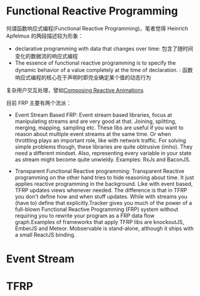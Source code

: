 # Functional Reactive Programming

何谓函数响应式编程(Functional Reactive Programming)，笔者觉得 Heinrich Apfelmus 的两段描述较为形象：

- declarative programming with data that changes over time: 包含了随时间变化的数据流的响应式编程
- The essence of functional reactive programming is to specify the dynamic behavior of a value completely at the time of declaration. : 函数响应式编程的核心在于声明时即完全确定某个值的动态行为

复杂用户交互处理，譬如[Composing Reactive Animations](http://conal.net/fran/tutorial.htm)

目前 FRP 主要有两个流派：

- Event Stream Based FRP: Event stream based libraries, focus at manipulating streams and are very good at that. Joining, splitting, merging, mapping, sampling etc. These libs are useful if you want to reason about multiple event streams at the same time. Or when throttling plays an important role, like with network traffic. For solving simple problems though, these libraries are quite obtrusive (imho). They need a different mindset. Also, representing every variable in your state as stream might become quite unwieldy. Examples: RxJs and BaconJS.

- Transparent Functional Reactive programming: Transparent Reactive programming on the other hand tries to hide reasoning about time. It just applies reactive programming in the background. Like with event based, TFRP updates views whenever needed. The difference is that in TFRP you don't define how and when stuff updates. While with streams you (have to) define that explicitly.Tracker gives you much of the power of a full-blown Functional Reactive Programming (FRP) system without requiring you to rewrite your program as a FRP data flow graph.Examples of frameworks that apply TFRP libs are knockoutJS, EmberJS and Meteor. Mobservable is stand-alone, although it ships with a small ReactJS binding.

# Event Stream

# TFRP
